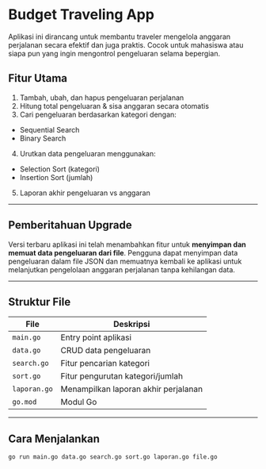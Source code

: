 # Budget Traveling App

Aplikasi ini dirancang untuk membantu traveler mengelola anggaran perjalanan secara efektif dan juga praktis. Cocok untuk mahasiswa atau siapa pun yang ingin mengontrol pengeluaran selama bepergian.

## Fitur Utama

1. Tambah, ubah, dan hapus pengeluaran perjalanan  
2. Hitung total pengeluaran & sisa anggaran secara otomatis  
3. Cari pengeluaran berdasarkan kategori dengan:
- Sequential Search
- Binary Search
4. Urutkan data pengeluaran menggunakan:
- Selection Sort (kategori)
- Insertion Sort (jumlah)  
5. Laporan akhir pengeluaran vs anggaran  

---

## Pemberitahuan Upgrade

Versi terbaru aplikasi ini telah menambahkan fitur untuk **menyimpan dan memuat data pengeluaran dari file**. Pengguna dapat menyimpan data pengeluaran dalam file JSON dan memuatnya kembali ke aplikasi untuk melanjutkan pengelolaan anggaran perjalanan tanpa kehilangan data.

---

## Struktur File

| File         | Deskripsi                          |
|--------------|------------------------------------|
| `main.go`    | Entry point aplikasi               |
| `data.go`    | CRUD data pengeluaran              |
| `search.go`  | Fitur pencarian kategori           |
| `sort.go`    | Fitur pengurutan kategori/jumlah   |
| `laporan.go` | Menampilkan laporan akhir perjalanan |
| `go.mod`     | Modul Go                           |

---

## Cara Menjalankan

```bash
go run main.go data.go search.go sort.go laporan.go file.go
